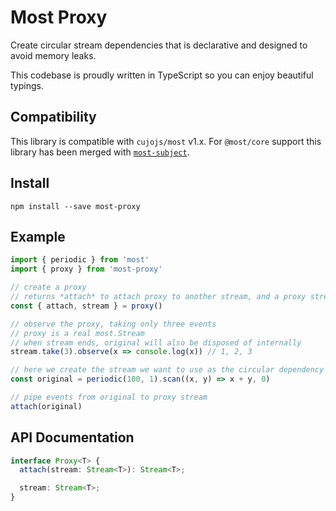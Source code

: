 # Most Proxy

Create circular stream dependencies that is declarative and designed to avoid
memory leaks.

This codebase is proudly written in TypeScript so you can enjoy beautiful typings.

## Compatibility

This library is compatible with `cujojs/most` v1.x. For `@most/core` support this library has been merged with [`most-subject`](https://github.com/mostjs-community/subject).

## Install
```shell
npm install --save most-proxy
```

## Example

```js
import { periodic } from 'most'
import { proxy } from 'most-proxy'

// create a proxy
// returns *attach* to attach proxy to another stream, and a proxy stream *stream*
const { attach, stream } = proxy()

// observe the proxy, taking only three events
// proxy is a real most.Stream
// when stream ends, original will also be disposed of internally
stream.take(3).observe(x => console.log(x)) // 1, 2, 3

// here we create the stream we want to use as the circular dependency
const original = periodic(100, 1).scan((x, y) => x + y, 0)

// pipe events from original to proxy stream
attach(original)
```

## API Documentation

```TypeScript
interface Proxy<T> {
  attach(stream: Stream<T>): Stream<T>;

  stream: Stream<T>;
}
```
